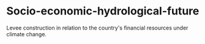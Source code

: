 # Socio-economic-hydrological-future
Levee construction in relation to the country's financial resources under climate change.  
